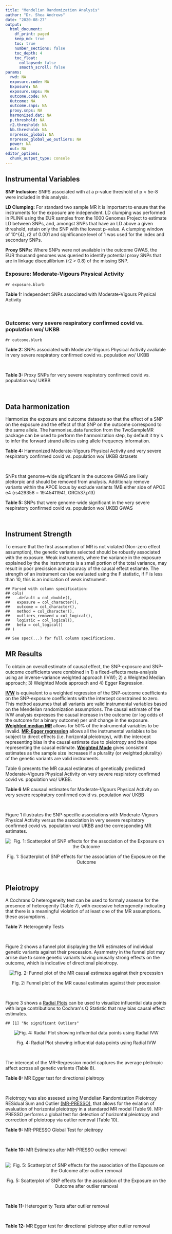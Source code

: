 ```yaml
---
title: "Mendelian Randomization Analysis"
author: "Dr. Shea Andrews"
date: "2020-08-27"
output:
  html_document:
    df_print: paged
    keep_md: true
    toc: true
    number_sections: false
    toc_depth: 4
    toc_float:
      collapsed: false
      smooth_scroll: false
params:
  rwd: NA
  exposure.code: NA
  Exposure: NA
  exposure.snps: NA
  outcome.code: NA
  Outcome: NA
  outcome.snps: NA
  proxy.snps: NA
  harmonized.dat: NA
  p.threshold: NA
  r2.threshold: NA
  kb.threshold: NA
  mrpresso_global: NA
  mrpresso_global_wo_outliers: NA
  power: NA
  out: NA
editor_options:
  chunk_output_type: console
---
```







## Instrumental Variables
**SNP Inclusion:** SNPS associated with at a p-value threshold of p < 5e-8 were included in this analysis.
<br>

**LD Clumping:** For standard two sample MR it is important to ensure that the instruments for the exposure are independent. LD clumping was performed in PLINK using the EUR samples from the 1000 Genomes Project to estimate LD between SNPs, and, amongst SNPs that have an LD above a given threshold, retain only the SNP with the lowest p-value. A clumping window of 10^{4}, r2 of 0.001 and significance level of 1 was used for the index and secondary SNPs.
<br>

**Proxy SNPs:** Where SNPs were not available in the outcome GWAS, the EUR thousand genomes was queried to identify potential proxy SNPs that are in linkage disequilibrium (r2 > 0.8) of the missing SNP.
<br>

### Exposure: Moderate-Vigours Physical Activity
`#r exposure.blurb`
<br>

**Table 1:** Independent SNPs associated with Moderate-Vigours Physical Activity
<div data-pagedtable="false">
  <script data-pagedtable-source type="application/json">
{"columns":[{"label":["SNP"],"name":[1],"type":["chr"],"align":["left"]},{"label":["CHROM"],"name":[2],"type":["dbl"],"align":["right"]},{"label":["POS"],"name":[3],"type":["dbl"],"align":["right"]},{"label":["REF"],"name":[4],"type":["chr"],"align":["left"]},{"label":["ALT"],"name":[5],"type":["chr"],"align":["left"]},{"label":["AF"],"name":[6],"type":["dbl"],"align":["right"]},{"label":["BETA"],"name":[7],"type":["dbl"],"align":["right"]},{"label":["SE"],"name":[8],"type":["dbl"],"align":["right"]},{"label":["Z"],"name":[9],"type":["dbl"],"align":["right"]},{"label":["P"],"name":[10],"type":["dbl"],"align":["right"]},{"label":["N"],"name":[11],"type":["dbl"],"align":["right"]},{"label":["TRAIT"],"name":[12],"type":["chr"],"align":["left"]}],"data":[{"1":"rs2942127","2":"1","3":"204420067","4":"G","5":"A","6":"0.824644","7":"-0.0160370","8":"0.00290278","9":"-5.52470","10":"3.3e-08","11":"377234","12":"MVPA"},{"1":"rs1974771","2":"2","3":"54278543","4":"G","5":"A","6":"0.099975","7":"0.0213389","8":"0.00367836","9":"5.80120","10":"6.6e-09","11":"377234","12":"MVPA"},{"1":"rs2114286","2":"3","3":"41194283","4":"A","5":"G","6":"0.534243","7":"0.0122453","8":"0.00221725","9":"5.52274","10":"3.3e-08","11":"377234","12":"MVPA"},{"1":"rs877483","2":"3","3":"53846741","4":"T","5":"C","6":"0.566815","7":"-0.0122277","8":"0.00222756","9":"-5.48928","10":"4.0e-08","11":"377234","12":"MVPA"},{"1":"rs2035562","2":"3","3":"85056521","4":"A","5":"G","6":"0.672483","7":"0.0138763","8":"0.00235606","9":"5.88962","10":"3.9e-09","11":"377234","12":"MVPA"},{"1":"rs181220614","2":"3","3":"153806914","4":"C","5":"G","6":"0.009415","7":"0.0668260","8":"0.01189990","9":"5.61568","10":"2.0e-08","11":"377234","12":"MVPA"},{"1":"rs1972763","2":"4","3":"159860563","4":"C","5":"T","6":"0.657628","7":"-0.0128383","8":"0.00232366","9":"-5.52503","10":"3.3e-08","11":"377234","12":"MVPA"},{"1":"rs77742115","2":"5","3":"18330424","4":"T","5":"C","6":"0.138319","7":"0.0183480","8":"0.00319777","9":"5.73775","10":"9.6e-09","11":"377234","12":"MVPA"},{"1":"rs2854277","2":"6","3":"32628084","4":"C","5":"T","6":"0.082571","7":"-0.0320288","8":"0.00506676","9":"-6.32136","10":"2.6e-10","11":"377234","12":"MVPA"},{"1":"rs17075350","2":"6","3":"114014536","4":"G","5":"A","6":"0.015163","7":"0.0507131","8":"0.00900921","9":"5.62903","10":"1.8e-08","11":"377234","12":"MVPA"},{"1":"rs1186721","2":"7","3":"34974602","4":"G","5":"A","6":"0.315844","7":"0.0129900","8":"0.00237226","9":"5.47579","10":"4.4e-08","11":"377234","12":"MVPA"},{"1":"rs921915","2":"7","3":"50228581","4":"T","5":"C","6":"0.587905","7":"0.0138882","8":"0.00224013","9":"6.19973","10":"5.7e-10","11":"377234","12":"MVPA"},{"1":"rs1043595","2":"7","3":"128410012","4":"G","5":"A","6":"0.282865","7":"-0.0144110","8":"0.00245416","9":"-5.87207","10":"4.3e-09","11":"377234","12":"MVPA"},{"1":"rs7804463","2":"7","3":"133447651","4":"T","5":"C","6":"0.470424","7":"-0.0150095","8":"0.00221333","9":"-6.78141","10":"1.2e-11","11":"377234","12":"MVPA"},{"1":"rs2988004","2":"9","3":"37044388","4":"T","5":"G","6":"0.442245","7":"0.0131708","8":"0.00223979","9":"5.88037","10":"4.1e-09","11":"377234","12":"MVPA"},{"1":"rs7326482","2":"13","3":"54037803","4":"G","5":"T","6":"0.615163","7":"0.0129605","8":"0.00229416","9":"5.64934","10":"1.6e-08","11":"377234","12":"MVPA"},{"1":"rs10145335","2":"14","3":"98547748","4":"G","5":"A","6":"0.250611","7":"0.0141221","8":"0.00254139","9":"5.55684","10":"2.7e-08","11":"377234","12":"MVPA"},{"1":"rs4886868","2":"15","3":"74353561","4":"T","5":"G","6":"0.585862","7":"0.0124954","8":"0.00226611","9":"5.51403","10":"3.5e-08","11":"377234","12":"MVPA"},{"1":"rs12912808","2":"15","3":"95292223","4":"C","5":"T","6":"0.148607","7":"-0.0175460","8":"0.00310889","9":"-5.64381","10":"1.7e-08","11":"377234","12":"MVPA"},{"1":"rs429358","2":"19","3":"45411941","4":"T","5":"C","6":"0.154172","7":"0.0219822","8":"0.00305356","9":"7.19888","10":"6.1e-13","11":"377234","12":"MVPA"},{"1":"rs1921981","2":"21","3":"42422547","4":"G","5":"A","6":"0.325647","7":"-0.0130370","8":"0.00237139","9":"-5.49762","10":"3.8e-08","11":"377234","12":"MVPA"}],"options":{"columns":{"min":{},"max":[10]},"rows":{"min":[10],"max":[10]},"pages":{}}}
  </script>
</div>
<br>

### Outcome: very severe respiratory confirmed covid vs. population wo/ UKBB
`#r outcome.blurb`
<br>

**Table 2:** SNPs associated with Moderate-Vigours Physical Activity avaliable in very severe respiratory confirmed covid vs. population wo/ UKBB
<div data-pagedtable="false">
  <script data-pagedtable-source type="application/json">
{"columns":[{"label":["SNP"],"name":[1],"type":["chr"],"align":["left"]},{"label":["CHROM"],"name":[2],"type":["dbl"],"align":["right"]},{"label":["POS"],"name":[3],"type":["dbl"],"align":["right"]},{"label":["REF"],"name":[4],"type":["chr"],"align":["left"]},{"label":["ALT"],"name":[5],"type":["chr"],"align":["left"]},{"label":["AF"],"name":[6],"type":["dbl"],"align":["right"]},{"label":["BETA"],"name":[7],"type":["dbl"],"align":["right"]},{"label":["SE"],"name":[8],"type":["dbl"],"align":["right"]},{"label":["Z"],"name":[9],"type":["dbl"],"align":["right"]},{"label":["P"],"name":[10],"type":["dbl"],"align":["right"]},{"label":["N"],"name":[11],"type":["dbl"],"align":["right"]},{"label":["TRAIT"],"name":[12],"type":["chr"],"align":["left"]}],"data":[{"1":"rs2942127","2":"1","3":"204420067","4":"G","5":"A","6":"0.781613","7":"0.282430","8":"0.102830","9":"2.7465720","10":"0.006021","11":"2","12":"very_severe_respiratory_confirmed_covid_vs._population__woUKBB"},{"1":"rs1974771","2":"2","3":"54278543","4":"G","5":"A","6":"0.106468","7":"0.300720","8":"0.137310","9":"2.1900808","10":"0.028520","11":"2","12":"very_severe_respiratory_confirmed_covid_vs._population__woUKBB"},{"1":"rs2114286","2":"3","3":"41194283","4":"A","5":"G","6":"0.592443","7":"-0.032275","8":"0.087535","9":"-0.3687097","10":"0.712300","11":"2","12":"very_severe_respiratory_confirmed_covid_vs._population__woUKBB"},{"1":"rs877483","2":"3","3":"53846741","4":"T","5":"C","6":"0.572572","7":"-0.034577","8":"0.084872","9":"-0.4074017","10":"0.683700","11":"2","12":"very_severe_respiratory_confirmed_covid_vs._population__woUKBB"},{"1":"rs2035562","2":"3","3":"85056521","4":"A","5":"G","6":"0.625499","7":"0.050519","8":"0.090625","9":"0.5574510","10":"0.577200","11":"2","12":"very_severe_respiratory_confirmed_covid_vs._population__woUKBB"},{"1":"rs1972763","2":"4","3":"159860563","4":"C","5":"T","6":"0.670364","7":"-0.140510","8":"0.086415","9":"-1.6259909","10":"0.104000","11":"2","12":"very_severe_respiratory_confirmed_covid_vs._population__woUKBB"},{"1":"rs77742115","2":"5","3":"18330424","4":"T","5":"C","6":"0.126268","7":"-0.106710","8":"0.126250","9":"-0.8452277","10":"0.398000","11":"2","12":"very_severe_respiratory_confirmed_covid_vs._population__woUKBB"},{"1":"rs1186721","2":"7","3":"34974602","4":"G","5":"A","6":"0.285714","7":"-0.025978","8":"0.091947","9":"-0.2825323","10":"0.777500","11":"2","12":"very_severe_respiratory_confirmed_covid_vs._population__woUKBB"},{"1":"rs921915","2":"7","3":"50228581","4":"T","5":"C","6":"0.569797","7":"-0.069300","8":"0.085480","9":"-0.8107160","10":"0.417500","11":"2","12":"very_severe_respiratory_confirmed_covid_vs._population__woUKBB"},{"1":"rs1043595","2":"7","3":"128410012","4":"G","5":"A","6":"0.231663","7":"0.183730","8":"0.097439","9":"1.8855900","10":"0.059350","11":"2","12":"very_severe_respiratory_confirmed_covid_vs._population__woUKBB"},{"1":"rs7804463","2":"7","3":"133447651","4":"T","5":"C","6":"0.453205","7":"0.056777","8":"0.084410","9":"0.6726336","10":"0.501200","11":"2","12":"very_severe_respiratory_confirmed_covid_vs._population__woUKBB"},{"1":"rs2988004","2":"9","3":"37044388","4":"T","5":"G","6":"0.406977","7":"-0.107320","8":"0.086444","9":"-1.2414974","10":"0.214400","11":"2","12":"very_severe_respiratory_confirmed_covid_vs._population__woUKBB"},{"1":"rs7326482","2":"13","3":"54037803","4":"G","5":"T","6":"0.608025","7":"-0.130600","8":"0.086218","9":"-1.5147649","10":"0.129800","11":"2","12":"very_severe_respiratory_confirmed_covid_vs._population__woUKBB"},{"1":"rs10145335","2":"14","3":"98547748","4":"G","5":"A","6":"0.245735","7":"0.024061","8":"0.099444","9":"0.2419553","10":"0.808800","11":"2","12":"very_severe_respiratory_confirmed_covid_vs._population__woUKBB"},{"1":"rs4886868","2":"15","3":"74353561","4":"T","5":"G","6":"0.521944","7":"0.096614","8":"0.092560","9":"1.0437986","10":"0.296600","11":"2","12":"very_severe_respiratory_confirmed_covid_vs._population__woUKBB"},{"1":"rs12912808","2":"15","3":"95292223","4":"C","5":"T","6":"0.172119","7":"0.084806","8":"0.117430","9":"0.7221834","10":"0.470200","11":"2","12":"very_severe_respiratory_confirmed_covid_vs._population__woUKBB"},{"1":"rs429358","2":"19","3":"45411941","4":"T","5":"C","6":"0.131810","7":"0.119580","8":"0.141130","9":"0.8473039","10":"0.396800","11":"2","12":"very_severe_respiratory_confirmed_covid_vs._population__woUKBB"},{"1":"rs1921981","2":"21","3":"42422547","4":"G","5":"A","6":"0.317671","7":"0.149500","8":"0.095268","9":"1.5692573","10":"0.116600","11":"2","12":"very_severe_respiratory_confirmed_covid_vs._population__woUKBB"},{"1":"rs181220614","2":"NA","3":"NA","4":"NA","5":"NA","6":"NA","7":"NA","8":"NA","9":"NA","10":"NA","11":"NA","12":"NA"},{"1":"rs2854277","2":"NA","3":"NA","4":"NA","5":"NA","6":"NA","7":"NA","8":"NA","9":"NA","10":"NA","11":"NA","12":"NA"},{"1":"rs17075350","2":"NA","3":"NA","4":"NA","5":"NA","6":"NA","7":"NA","8":"NA","9":"NA","10":"NA","11":"NA","12":"NA"}],"options":{"columns":{"min":{},"max":[10]},"rows":{"min":[10],"max":[10]},"pages":{}}}
  </script>
</div>
<br>

**Table 3:** Proxy SNPs for very severe respiratory confirmed covid vs. population wo/ UKBB
<div data-pagedtable="false">
  <script data-pagedtable-source type="application/json">
{"columns":[{"label":["proxy.outcome"],"name":[1],"type":["lgl"],"align":["right"]},{"label":["target_snp"],"name":[2],"type":["chr"],"align":["left"]},{"label":["proxy_snp"],"name":[3],"type":["lgl"],"align":["right"]},{"label":["ld.r2"],"name":[4],"type":["lgl"],"align":["right"]},{"label":["Dprime"],"name":[5],"type":["lgl"],"align":["right"]},{"label":["ref.proxy"],"name":[6],"type":["lgl"],"align":["right"]},{"label":["alt.proxy"],"name":[7],"type":["lgl"],"align":["right"]},{"label":["CHROM"],"name":[8],"type":["lgl"],"align":["right"]},{"label":["POS"],"name":[9],"type":["lgl"],"align":["right"]},{"label":["ALT.proxy"],"name":[10],"type":["lgl"],"align":["right"]},{"label":["REF.proxy"],"name":[11],"type":["lgl"],"align":["right"]},{"label":["AF"],"name":[12],"type":["lgl"],"align":["right"]},{"label":["BETA"],"name":[13],"type":["lgl"],"align":["right"]},{"label":["SE"],"name":[14],"type":["lgl"],"align":["right"]},{"label":["P"],"name":[15],"type":["lgl"],"align":["right"]},{"label":["N"],"name":[16],"type":["lgl"],"align":["right"]},{"label":["ref"],"name":[17],"type":["lgl"],"align":["right"]},{"label":["alt"],"name":[18],"type":["lgl"],"align":["right"]},{"label":["ALT"],"name":[19],"type":["lgl"],"align":["right"]},{"label":["REF"],"name":[20],"type":["lgl"],"align":["right"]},{"label":["PHASE"],"name":[21],"type":["lgl"],"align":["right"]}],"data":[{"1":"NA","2":"rs181220614","3":"NA","4":"NA","5":"NA","6":"NA","7":"NA","8":"NA","9":"NA","10":"NA","11":"NA","12":"NA","13":"NA","14":"NA","15":"NA","16":"NA","17":"NA","18":"NA","19":"NA","20":"NA","21":"NA"},{"1":"NA","2":"rs2854277","3":"NA","4":"NA","5":"NA","6":"NA","7":"NA","8":"NA","9":"NA","10":"NA","11":"NA","12":"NA","13":"NA","14":"NA","15":"NA","16":"NA","17":"NA","18":"NA","19":"NA","20":"NA","21":"NA"},{"1":"NA","2":"rs17075350","3":"NA","4":"NA","5":"NA","6":"NA","7":"NA","8":"NA","9":"NA","10":"NA","11":"NA","12":"NA","13":"NA","14":"NA","15":"NA","16":"NA","17":"NA","18":"NA","19":"NA","20":"NA","21":"NA"}],"options":{"columns":{"min":{},"max":[10]},"rows":{"min":[10],"max":[10]},"pages":{}}}
  </script>
</div>
<br>

## Data harmonization
Harmonize the exposure and outcome datasets so that the effect of a SNP on the exposure and the effect of that SNP on the outcome correspond to the same allele. The harmonise_data function from the TwoSampleMR package can be used to perform the harmonization step, by default it try's to infer the forward strand alleles using allele frequency information.
<br>

**Table 4:** Harmonized Moderate-Vigours Physical Activity and very severe respiratory confirmed covid vs. population wo/ UKBB datasets
<div data-pagedtable="false">
  <script data-pagedtable-source type="application/json">
{"columns":[{"label":["SNP"],"name":[1],"type":["chr"],"align":["left"]},{"label":["effect_allele.exposure"],"name":[2],"type":["chr"],"align":["left"]},{"label":["other_allele.exposure"],"name":[3],"type":["chr"],"align":["left"]},{"label":["effect_allele.outcome"],"name":[4],"type":["chr"],"align":["left"]},{"label":["other_allele.outcome"],"name":[5],"type":["chr"],"align":["left"]},{"label":["beta.exposure"],"name":[6],"type":["dbl"],"align":["right"]},{"label":["beta.outcome"],"name":[7],"type":["dbl"],"align":["right"]},{"label":["eaf.exposure"],"name":[8],"type":["dbl"],"align":["right"]},{"label":["eaf.outcome"],"name":[9],"type":["dbl"],"align":["right"]},{"label":["remove"],"name":[10],"type":["lgl"],"align":["right"]},{"label":["palindromic"],"name":[11],"type":["lgl"],"align":["right"]},{"label":["ambiguous"],"name":[12],"type":["lgl"],"align":["right"]},{"label":["id.outcome"],"name":[13],"type":["chr"],"align":["left"]},{"label":["chr.outcome"],"name":[14],"type":["dbl"],"align":["right"]},{"label":["pos.outcome"],"name":[15],"type":["dbl"],"align":["right"]},{"label":["se.outcome"],"name":[16],"type":["dbl"],"align":["right"]},{"label":["z.outcome"],"name":[17],"type":["dbl"],"align":["right"]},{"label":["pval.outcome"],"name":[18],"type":["dbl"],"align":["right"]},{"label":["samplesize.outcome"],"name":[19],"type":["dbl"],"align":["right"]},{"label":["outcome"],"name":[20],"type":["chr"],"align":["left"]},{"label":["mr_keep.outcome"],"name":[21],"type":["lgl"],"align":["right"]},{"label":["pval_origin.outcome"],"name":[22],"type":["chr"],"align":["left"]},{"label":["chr.exposure"],"name":[23],"type":["dbl"],"align":["right"]},{"label":["pos.exposure"],"name":[24],"type":["dbl"],"align":["right"]},{"label":["se.exposure"],"name":[25],"type":["dbl"],"align":["right"]},{"label":["z.exposure"],"name":[26],"type":["dbl"],"align":["right"]},{"label":["pval.exposure"],"name":[27],"type":["dbl"],"align":["right"]},{"label":["samplesize.exposure"],"name":[28],"type":["dbl"],"align":["right"]},{"label":["exposure"],"name":[29],"type":["chr"],"align":["left"]},{"label":["mr_keep.exposure"],"name":[30],"type":["lgl"],"align":["right"]},{"label":["pval_origin.exposure"],"name":[31],"type":["chr"],"align":["left"]},{"label":["id.exposure"],"name":[32],"type":["chr"],"align":["left"]},{"label":["action"],"name":[33],"type":["dbl"],"align":["right"]},{"label":["mr_keep"],"name":[34],"type":["lgl"],"align":["right"]},{"label":["pt"],"name":[35],"type":["dbl"],"align":["right"]},{"label":["pleitropy_keep"],"name":[36],"type":["lgl"],"align":["right"]},{"label":["mrpresso_RSSobs"],"name":[37],"type":["dbl"],"align":["right"]},{"label":["mrpresso_pval"],"name":[38],"type":["dbl"],"align":["right"]},{"label":["mrpresso_keep"],"name":[39],"type":["lgl"],"align":["right"]}],"data":[{"1":"rs10145335","2":"A","3":"G","4":"A","5":"G","6":"0.0141221","7":"0.024061","8":"0.250611","9":"0.245735","10":"FALSE","11":"FALSE","12":"FALSE","13":"6V7Cuq","14":"14","15":"98547748","16":"0.099444","17":"0.2419553","18":"0.808800","19":"2","20":"covidhgi2020anaA2v2woUKBB","21":"TRUE","22":"reported","23":"14","24":"98547748","25":"0.00254139","26":"5.55684","27":"2.7e-08","28":"377234","29":"Klimentidis2018mvpa","30":"TRUE","31":"reported","32":"rNkQPG","33":"2","34":"TRUE","35":"5e-08","36":"TRUE","37":"3.317979e-03","38":"1.0000","39":"TRUE"},{"1":"rs1043595","2":"A","3":"G","4":"A","5":"G","6":"-0.0144110","7":"0.183730","8":"0.282865","9":"0.231663","10":"FALSE","11":"FALSE","12":"FALSE","13":"6V7Cuq","14":"7","15":"128410012","16":"0.097439","17":"1.8855900","18":"0.059350","19":"2","20":"covidhgi2020anaA2v2woUKBB","21":"TRUE","22":"reported","23":"7","24":"128410012","25":"0.00245416","26":"-5.87207","27":"4.3e-09","28":"377234","29":"Klimentidis2018mvpa","30":"TRUE","31":"reported","32":"rNkQPG","33":"2","34":"TRUE","35":"5e-08","36":"TRUE","37":"2.596563e-02","38":"1.0000","39":"TRUE"},{"1":"rs1186721","2":"A","3":"G","4":"A","5":"G","6":"0.0129900","7":"-0.025978","8":"0.315844","9":"0.285714","10":"FALSE","11":"FALSE","12":"FALSE","13":"6V7Cuq","14":"7","15":"34974602","16":"0.091947","17":"-0.2825323","18":"0.777500","19":"2","20":"covidhgi2020anaA2v2woUKBB","21":"TRUE","22":"reported","23":"7","24":"34974602","25":"0.00237226","26":"5.47579","27":"4.4e-08","28":"377234","29":"Klimentidis2018mvpa","30":"TRUE","31":"reported","32":"rNkQPG","33":"2","34":"TRUE","35":"5e-08","36":"TRUE","37":"5.524072e-06","38":"1.0000","39":"TRUE"},{"1":"rs12912808","2":"T","3":"C","4":"T","5":"C","6":"-0.0175460","7":"0.084806","8":"0.148607","9":"0.172119","10":"FALSE","11":"FALSE","12":"FALSE","13":"6V7Cuq","14":"15","15":"95292223","16":"0.117430","17":"0.7221834","18":"0.470200","19":"2","20":"covidhgi2020anaA2v2woUKBB","21":"TRUE","22":"reported","23":"15","24":"95292223","25":"0.00310889","26":"-5.64381","27":"1.7e-08","28":"377234","29":"Klimentidis2018mvpa","30":"TRUE","31":"reported","32":"rNkQPG","33":"2","34":"TRUE","35":"5e-08","36":"TRUE","37":"2.442769e-03","38":"1.0000","39":"TRUE"},{"1":"rs1921981","2":"A","3":"G","4":"A","5":"G","6":"-0.0130370","7":"0.149500","8":"0.325647","9":"0.317671","10":"FALSE","11":"FALSE","12":"FALSE","13":"6V7Cuq","14":"21","15":"42422547","16":"0.095268","17":"1.5692573","18":"0.116600","19":"2","20":"covidhgi2020anaA2v2woUKBB","21":"TRUE","22":"reported","23":"21","24":"42422547","25":"0.00237139","26":"-5.49762","27":"3.8e-08","28":"377234","29":"Klimentidis2018mvpa","30":"TRUE","31":"reported","32":"rNkQPG","33":"2","34":"TRUE","35":"5e-08","36":"TRUE","37":"1.614516e-02","38":"1.0000","39":"TRUE"},{"1":"rs1972763","2":"T","3":"C","4":"T","5":"C","6":"-0.0128383","7":"-0.140510","8":"0.657628","9":"0.670364","10":"FALSE","11":"FALSE","12":"FALSE","13":"6V7Cuq","14":"4","15":"159860563","16":"0.086415","17":"-1.6259909","18":"0.104000","19":"2","20":"covidhgi2020anaA2v2woUKBB","21":"TRUE","22":"reported","23":"4","24":"159860563","25":"0.00232366","26":"-5.52503","27":"3.3e-08","28":"377234","29":"Klimentidis2018mvpa","30":"TRUE","31":"reported","32":"rNkQPG","33":"2","34":"TRUE","35":"5e-08","36":"TRUE","37":"3.172106e-02","38":"0.6894","39":"TRUE"},{"1":"rs1974771","2":"A","3":"G","4":"A","5":"G","6":"0.0213389","7":"0.300720","8":"0.099975","9":"0.106468","10":"FALSE","11":"FALSE","12":"FALSE","13":"6V7Cuq","14":"2","15":"54278543","16":"0.137310","17":"2.1900808","18":"0.028520","19":"2","20":"covidhgi2020anaA2v2woUKBB","21":"TRUE","22":"reported","23":"2","24":"54278543","25":"0.00367836","26":"5.80120","27":"6.6e-09","28":"377234","29":"Klimentidis2018mvpa","30":"TRUE","31":"reported","32":"rNkQPG","33":"2","34":"TRUE","35":"5e-08","36":"TRUE","37":"1.362240e-01","38":"0.1224","39":"TRUE"},{"1":"rs2035562","2":"G","3":"A","4":"G","5":"A","6":"0.0138763","7":"0.050519","8":"0.672483","9":"0.625499","10":"FALSE","11":"FALSE","12":"FALSE","13":"6V7Cuq","14":"3","15":"85056521","16":"0.090625","17":"0.5574510","18":"0.577200","19":"2","20":"covidhgi2020anaA2v2woUKBB","21":"TRUE","22":"reported","23":"3","24":"85056521","25":"0.00235606","26":"5.88962","27":"3.9e-09","28":"377234","29":"Klimentidis2018mvpa","30":"TRUE","31":"reported","32":"rNkQPG","33":"2","34":"TRUE","35":"5e-08","36":"TRUE","37":"7.329921e-03","38":"1.0000","39":"TRUE"},{"1":"rs2114286","2":"G","3":"A","4":"G","5":"A","6":"0.0122453","7":"-0.032275","8":"0.534243","9":"0.592443","10":"FALSE","11":"FALSE","12":"FALSE","13":"6V7Cuq","14":"3","15":"41194283","16":"0.087535","17":"-0.3687097","18":"0.712300","19":"2","20":"covidhgi2020anaA2v2woUKBB","21":"TRUE","22":"reported","23":"3","24":"41194283","25":"0.00221725","26":"5.52274","27":"3.3e-08","28":"377234","29":"Klimentidis2018mvpa","30":"TRUE","31":"reported","32":"rNkQPG","33":"2","34":"TRUE","35":"5e-08","36":"TRUE","37":"3.562261e-05","38":"1.0000","39":"TRUE"},{"1":"rs2942127","2":"A","3":"G","4":"A","5":"G","6":"-0.0160370","7":"0.282430","8":"0.824644","9":"0.781613","10":"FALSE","11":"FALSE","12":"FALSE","13":"6V7Cuq","14":"1","15":"204420067","16":"0.102830","17":"2.7465720","18":"0.006021","19":"2","20":"covidhgi2020anaA2v2woUKBB","21":"TRUE","22":"reported","23":"1","24":"204420067","25":"0.00290278","26":"-5.52470","27":"3.3e-08","28":"377234","29":"Klimentidis2018mvpa","30":"TRUE","31":"reported","32":"rNkQPG","33":"2","34":"TRUE","35":"5e-08","36":"TRUE","37":"6.939425e-02","38":"0.1962","39":"TRUE"},{"1":"rs2988004","2":"G","3":"T","4":"G","5":"T","6":"0.0131708","7":"-0.107320","8":"0.442245","9":"0.406977","10":"FALSE","11":"FALSE","12":"FALSE","13":"6V7Cuq","14":"9","15":"37044388","16":"0.086444","17":"-1.2414974","18":"0.214400","19":"2","20":"covidhgi2020anaA2v2woUKBB","21":"TRUE","22":"reported","23":"9","24":"37044388","25":"0.00223979","26":"5.88037","27":"4.1e-09","28":"377234","29":"Klimentidis2018mvpa","30":"TRUE","31":"reported","32":"rNkQPG","33":"2","34":"TRUE","35":"5e-08","36":"TRUE","37":"6.972847e-03","38":"1.0000","39":"TRUE"},{"1":"rs429358","2":"C","3":"T","4":"C","5":"T","6":"0.0219822","7":"0.119580","8":"0.154172","9":"0.131810","10":"FALSE","11":"FALSE","12":"FALSE","13":"6V7Cuq","14":"19","15":"45411941","16":"0.141130","17":"0.8473039","18":"0.396800","19":"2","20":"covidhgi2020anaA2v2woUKBB","21":"TRUE","22":"reported","23":"19","24":"45411941","25":"0.00305356","26":"7.19888","27":"6.1e-13","28":"377234","29":"Klimentidis2018mvpa","30":"TRUE","31":"reported","32":"rNkQPG","33":"2","34":"TRUE","35":"5e-08","36":"TRUE","37":"3.168028e-02","38":"1.0000","39":"TRUE"},{"1":"rs4886868","2":"G","3":"T","4":"G","5":"T","6":"0.0124954","7":"0.096614","8":"0.585862","9":"0.521944","10":"FALSE","11":"FALSE","12":"FALSE","13":"6V7Cuq","14":"15","15":"74353561","16":"0.092560","17":"1.0437986","18":"0.296600","19":"2","20":"covidhgi2020anaA2v2woUKBB","21":"TRUE","22":"reported","23":"15","24":"74353561","25":"0.00226611","26":"5.51403","27":"3.5e-08","28":"377234","29":"Klimentidis2018mvpa","30":"TRUE","31":"reported","32":"rNkQPG","33":"2","34":"TRUE","35":"5e-08","36":"TRUE","37":"1.679261e-02","38":"1.0000","39":"TRUE"},{"1":"rs7326482","2":"T","3":"G","4":"T","5":"G","6":"0.0129605","7":"-0.130600","8":"0.615163","9":"0.608025","10":"FALSE","11":"FALSE","12":"FALSE","13":"6V7Cuq","14":"13","15":"54037803","16":"0.086218","17":"-1.5147649","18":"0.129800","19":"2","20":"covidhgi2020anaA2v2woUKBB","21":"TRUE","22":"reported","23":"13","24":"54037803","25":"0.00229416","26":"5.64934","27":"1.6e-08","28":"377234","29":"Klimentidis2018mvpa","30":"TRUE","31":"reported","32":"rNkQPG","33":"2","34":"TRUE","35":"5e-08","36":"TRUE","37":"1.177416e-02","38":"1.0000","39":"TRUE"},{"1":"rs77742115","2":"C","3":"T","4":"C","5":"T","6":"0.0183480","7":"-0.106710","8":"0.138319","9":"0.126268","10":"FALSE","11":"FALSE","12":"FALSE","13":"6V7Cuq","14":"5","15":"18330424","16":"0.126250","17":"-0.8452277","18":"0.398000","19":"2","20":"covidhgi2020anaA2v2woUKBB","21":"TRUE","22":"reported","23":"5","24":"18330424","25":"0.00319777","26":"5.73775","27":"9.6e-09","28":"377234","29":"Klimentidis2018mvpa","30":"TRUE","31":"reported","32":"rNkQPG","33":"2","34":"TRUE","35":"5e-08","36":"TRUE","37":"4.976076e-03","38":"1.0000","39":"TRUE"},{"1":"rs7804463","2":"C","3":"T","4":"C","5":"T","6":"-0.0150095","7":"0.056777","8":"0.470424","9":"0.453205","10":"FALSE","11":"FALSE","12":"FALSE","13":"6V7Cuq","14":"7","15":"133447651","16":"0.084410","17":"0.6726336","18":"0.501200","19":"2","20":"covidhgi2020anaA2v2woUKBB","21":"TRUE","22":"reported","23":"7","24":"133447651","25":"0.00221333","26":"-6.78141","27":"1.2e-11","28":"377234","29":"Klimentidis2018mvpa","30":"TRUE","31":"reported","32":"rNkQPG","33":"2","34":"TRUE","35":"5e-08","36":"TRUE","37":"6.878584e-04","38":"1.0000","39":"TRUE"},{"1":"rs877483","2":"C","3":"T","4":"C","5":"T","6":"-0.0122277","7":"-0.034577","8":"0.566815","9":"0.572572","10":"FALSE","11":"FALSE","12":"FALSE","13":"6V7Cuq","14":"3","15":"53846741","16":"0.084872","17":"-0.4074017","18":"0.683700","19":"2","20":"covidhgi2020anaA2v2woUKBB","21":"TRUE","22":"reported","23":"3","24":"53846741","25":"0.00222756","26":"-5.48928","27":"4.0e-08","28":"377234","29":"Klimentidis2018mvpa","30":"TRUE","31":"reported","32":"rNkQPG","33":"2","34":"TRUE","35":"5e-08","36":"TRUE","37":"4.152255e-03","38":"1.0000","39":"TRUE"},{"1":"rs921915","2":"C","3":"T","4":"C","5":"T","6":"0.0138882","7":"-0.069300","8":"0.587905","9":"0.569797","10":"FALSE","11":"FALSE","12":"FALSE","13":"6V7Cuq","14":"7","15":"50228581","16":"0.085480","17":"-0.8107160","18":"0.417500","19":"2","20":"covidhgi2020anaA2v2woUKBB","21":"TRUE","22":"reported","23":"7","24":"50228581","25":"0.00224013","26":"6.19973","27":"5.7e-10","28":"377234","29":"Klimentidis2018mvpa","30":"TRUE","31":"reported","32":"rNkQPG","33":"2","34":"TRUE","35":"5e-08","36":"TRUE","37":"1.752843e-03","38":"1.0000","39":"TRUE"}],"options":{"columns":{"min":{},"max":[10]},"rows":{"min":[10],"max":[10]},"pages":{}}}
  </script>
</div>
<br>

SNPs that genome-wide significant in the outcome GWAS are likely pleitorpic and should be removed from analysis. Additionaly remove variants within the APOE locus by exclude variants 1MB either side of APOE e4 (rs429358 = 19:45411941, GRCh37.p13)
<br>


**Table 5:** SNPs that were genome-wide significant in the very severe respiratory confirmed covid vs. population wo/ UKBB GWAS
<div data-pagedtable="false">
  <script data-pagedtable-source type="application/json">
{"columns":[{"label":["SNP"],"name":[1],"type":["chr"],"align":["left"]},{"label":["chr.outcome"],"name":[2],"type":["dbl"],"align":["right"]},{"label":["pos.outcome"],"name":[3],"type":["dbl"],"align":["right"]},{"label":["pval.exposure"],"name":[4],"type":["dbl"],"align":["right"]},{"label":["pval.outcome"],"name":[5],"type":["dbl"],"align":["right"]}],"data":[],"options":{"columns":{"min":{},"max":[10]},"rows":{"min":[10],"max":[10]},"pages":{}}}
  </script>
</div>
<br>


## Instrument Strength
To ensure that the first assumption of MR is not violated (Non-zero effect assumption), the genetic variants selected should be robustly associated with the exposure. Weak instruments, where the variance in the exposure explained by the the instruments is a small portion of the total variance, may result in poor precission and accuracy of the causal effect estiamte. The strength of an instrument can be evaluated using the F statistic, if F is less than 10, this is an indication of weak instrument.


```
## Parsed with column specification:
## cols(
##   .default = col_double(),
##   exposure = col_character(),
##   outcome = col_character(),
##   method = col_character(),
##   outliers_removed = col_logical(),
##   logistic = col_logical(),
##   beta = col_logical()
## )
```

```
## See spec(...) for full column specifications.
```

<div data-pagedtable="false">
  <script data-pagedtable-source type="application/json">
{"columns":[{"label":["outliers_removed"],"name":[1],"type":["lgl"],"align":["right"]},{"label":["pve.exposure"],"name":[2],"type":["dbl"],"align":["right"]},{"label":["F"],"name":[3],"type":["dbl"],"align":["right"]},{"label":["Alpha"],"name":[4],"type":["dbl"],"align":["right"]},{"label":["NCP"],"name":[5],"type":["dbl"],"align":["right"]},{"label":["Power"],"name":[6],"type":["dbl"],"align":["right"]}],"data":[{"1":"FALSE","2":"0.001624185","3":"34.09243","4":"0.05","5":"0.6234468","6":"0.1239084"}],"options":{"columns":{"min":{},"max":[10]},"rows":{"min":[10],"max":[10]},"pages":{}}}
  </script>
</div>

##  MR Results
To obtain an overall estimate of causal effect, the SNP-exposure and SNP-outcome coefficients were combined in 1) a fixed-effects meta-analysis using an inverse-variance weighted approach (IVW); 2) a Weighted Median approach; 3) Weighted Mode approach and 4) Egger Regression.


[**IVW**](https://doi.org/10.1002/gepi.21758) is equivalent to a weighted regression of the SNP-outcome coefficients on the SNP-exposure coefficients with the intercept constrained to zero. This method assumes that all variants are valid instrumental variables based on the Mendelian randomization assumptions. The causal estimate of the IVW analysis expresses the causal increase in the outcome (or log odds of the outcome for a binary outcome) per unit change in the exposure. [**Weighted median MR**](https://doi.org/10.1002/gepi.21965) allows for 50% of the instrumental variables to be invalid. [**MR-Egger regression**](https://doi.org/10.1093/ije/dyw220) allows all the instrumental variables to be subject to direct effects (i.e. horizontal pleiotropy), with the intercept representing bias in the causal estimate due to pleiotropy and the slope representing the causal estimate. [**Weighted Mode**](https://doi.org/10.1093/ije/dyx102) gives consistent estimates as the sample size increases if a plurality (or weighted plurality) of the genetic variants are valid instruments.
<br>



Table 6 presents the MR causal estimates of genetically predicted Moderate-Vigours Physical Activity on very severe respiratory confirmed covid vs. population wo/ UKBB.
<br>

**Table 6** MR causaul estimates for Moderate-Vigours Physical Activity on very severe respiratory confirmed covid vs. population wo/ UKBB
<div data-pagedtable="false">
  <script data-pagedtable-source type="application/json">
{"columns":[{"label":["id.exposure"],"name":[1],"type":["chr"],"align":["left"]},{"label":["id.outcome"],"name":[2],"type":["chr"],"align":["left"]},{"label":["outcome"],"name":[3],"type":["fctr"],"align":["left"]},{"label":["exposure"],"name":[4],"type":["fctr"],"align":["left"]},{"label":["method"],"name":[5],"type":["fctr"],"align":["left"]},{"label":["nsnp"],"name":[6],"type":["int"],"align":["right"]},{"label":["b"],"name":[7],"type":["dbl"],"align":["right"]},{"label":["se"],"name":[8],"type":["dbl"],"align":["right"]},{"label":["pval"],"name":[9],"type":["dbl"],"align":["right"]}],"data":[{"1":"rNkQPG","2":"6V7Cuq","3":"covidhgi2020anaA2v2woUKBB","4":"Klimentidis2018mvpa","5":"Inverse variance weighted (fixed effects)","6":"18","7":"-2.171859","8":"1.571733","9":"0.1670255"},{"1":"rNkQPG","2":"6V7Cuq","3":"covidhgi2020anaA2v2woUKBB","4":"Klimentidis2018mvpa","5":"Weighted median","6":"18","7":"-3.380144","8":"2.317442","9":"0.1446845"},{"1":"rNkQPG","2":"6V7Cuq","3":"covidhgi2020anaA2v2woUKBB","4":"Klimentidis2018mvpa","5":"Weighted mode","6":"18","7":"-4.290871","8":"4.199771","9":"0.3212471"},{"1":"rNkQPG","2":"6V7Cuq","3":"covidhgi2020anaA2v2woUKBB","4":"Klimentidis2018mvpa","5":"MR Egger","6":"18","7":"6.455419","8":"12.763323","9":"0.6199086"}],"options":{"columns":{"min":{},"max":[10]},"rows":{"min":[10],"max":[10]},"pages":{}}}
  </script>
</div>
<br>

Figure 1 illustrates the SNP-specific associations with Moderate-Vigours Physical Activity versus the association in very severe respiratory confirmed covid vs. population wo/ UKBB and the corresponding MR estimates.
<br>

<div class="figure" style="text-align: center">
<img src="/sc/arion/projects/LOAD/shea/Projects/MRcovid/results/MRcovid/Klimentidis2018mvpa/covidhgi2020anaA2v2woUKBB/Klimentidis2018mvpa_5e-8_covidhgi2020anaA2v2woUKBB_MR_Analaysis_files/figure-html/scatter_plot-1.png" alt="Fig. 1: Scatterplot of SNP effects for the association of the Exposure on the Outcome"  />
<p class="caption">Fig. 1: Scatterplot of SNP effects for the association of the Exposure on the Outcome</p>
</div>
<br>


## Pleiotropy
A Cochrans Q heterogeneity test can be used to formaly assesse for the presence of heterogenity (Table 7), with excessive heterogeneity indicating that there is a meaningful violation of at least one of the MR assumptions.
these assumptions..
<br>

**Table 7:** Heterogenity Tests
<div data-pagedtable="false">
  <script data-pagedtable-source type="application/json">
{"columns":[{"label":["id.exposure"],"name":[1],"type":["chr"],"align":["left"]},{"label":["id.outcome"],"name":[2],"type":["chr"],"align":["left"]},{"label":["outcome"],"name":[3],"type":["fctr"],"align":["left"]},{"label":["exposure"],"name":[4],"type":["fctr"],"align":["left"]},{"label":["method"],"name":[5],"type":["fctr"],"align":["left"]},{"label":["Q"],"name":[6],"type":["dbl"],"align":["right"]},{"label":["Q_df"],"name":[7],"type":["dbl"],"align":["right"]},{"label":["Q_pval"],"name":[8],"type":["dbl"],"align":["right"]}],"data":[{"1":"rNkQPG","2":"6V7Cuq","3":"covidhgi2020anaA2v2woUKBB","4":"Klimentidis2018mvpa","5":"MR Egger","6":"27.04003","7":"16","8":"0.04104035"},{"1":"rNkQPG","2":"6V7Cuq","3":"covidhgi2020anaA2v2woUKBB","4":"Klimentidis2018mvpa","5":"Inverse variance weighted","6":"27.83250","7":"17","8":"0.04693383"}],"options":{"columns":{"min":{},"max":[10]},"rows":{"min":[10],"max":[10]},"pages":{}}}
  </script>
</div>
<br>

Figure 2 shows a funnel plot displaying the MR estimates of individual genetic variants against their precession. Aysmmetry in the funnel plot may arrise due to some genetic variants having unusally strong effects on the outcome, which is indicative of directional pleiotropy.
<br>

<div class="figure" style="text-align: center">
<img src="/sc/arion/projects/LOAD/shea/Projects/MRcovid/results/MRcovid/Klimentidis2018mvpa/covidhgi2020anaA2v2woUKBB/Klimentidis2018mvpa_5e-8_covidhgi2020anaA2v2woUKBB_MR_Analaysis_files/figure-html/funnel_plot-1.png" alt="Fig. 2: Funnel plot of the MR causal estimates against their precession"  />
<p class="caption">Fig. 2: Funnel plot of the MR causal estimates against their precession</p>
</div>
<br>

Figure 3 shows a [Radial Plots](https://github.com/WSpiller/RadialMR) can be used to visualize influential data points with large contributions to Cochran's Q Statistic that may bias causal effect estimates.




```
## [1] "No significant Outliers"
```

<div class="figure" style="text-align: center">
<img src="/sc/arion/projects/LOAD/shea/Projects/MRcovid/results/MRcovid/Klimentidis2018mvpa/covidhgi2020anaA2v2woUKBB/Klimentidis2018mvpa_5e-8_covidhgi2020anaA2v2woUKBB_MR_Analaysis_files/figure-html/Radial_Plot-1.png" alt="Fig. 4: Radial Plot showing influential data points using Radial IVW"  />
<p class="caption">Fig. 4: Radial Plot showing influential data points using Radial IVW</p>
</div>
<br>

The intercept of the MR-Regression model captures the average pleitropic affect across all genetic variants (Table 8).
<br>

**Table 8:** MR Egger test for directional pleitropy
<div data-pagedtable="false">
  <script data-pagedtable-source type="application/json">
{"columns":[{"label":["id.exposure"],"name":[1],"type":["chr"],"align":["left"]},{"label":["id.outcome"],"name":[2],"type":["chr"],"align":["left"]},{"label":["outcome"],"name":[3],"type":["fctr"],"align":["left"]},{"label":["exposure"],"name":[4],"type":["fctr"],"align":["left"]},{"label":["egger_intercept"],"name":[5],"type":["dbl"],"align":["right"]},{"label":["se"],"name":[6],"type":["dbl"],"align":["right"]},{"label":["pval"],"name":[7],"type":["dbl"],"align":["right"]}],"data":[{"1":"rNkQPG","2":"6V7Cuq","3":"covidhgi2020anaA2v2woUKBB","4":"Klimentidis2018mvpa","5":"-0.1257562","6":"0.1836461","7":"0.503286"}],"options":{"columns":{"min":{},"max":[10]},"rows":{"min":[10],"max":[10]},"pages":{}}}
  </script>
</div>
<br>

Pleiotropy was also assesed using Mendelian Randomization Pleiotropy RESidual Sum and Outlier [(MR-PRESSO)](https://doi.org/10.1038/s41588-018-0099-7), that allows for the evlation of evaluation of horizontal pleiotropy in a standared MR model (Table 9). MR-PRESSO performs a global test for detection of horizontal pleiotropy and correction of pleiotropy via outlier removal (Table 10).
<br>

**Table 9:** MR-PRESSO Global Test for pleitropy
<div data-pagedtable="false">
  <script data-pagedtable-source type="application/json">
{"columns":[{"label":["id.exposure"],"name":[1],"type":["chr"],"align":["left"]},{"label":["id.outcome"],"name":[2],"type":["chr"],"align":["left"]},{"label":["outcome"],"name":[3],"type":["chr"],"align":["left"]},{"label":["exposure"],"name":[4],"type":["chr"],"align":["left"]},{"label":["pt"],"name":[5],"type":["dbl"],"align":["right"]},{"label":["outliers_removed"],"name":[6],"type":["lgl"],"align":["right"]},{"label":["n_outliers"],"name":[7],"type":["dbl"],"align":["right"]},{"label":["RSSobs"],"name":[8],"type":["dbl"],"align":["right"]},{"label":["pval"],"name":[9],"type":["dbl"],"align":["right"]}],"data":[{"1":"rNkQPG","2":"6V7Cuq","3":"covidhgi2020anaA2v2woUKBB","4":"Klimentidis2018mvpa","5":"5e-08","6":"FALSE","7":"0","8":"31.2527","9":"0.0492"}],"options":{"columns":{"min":{},"max":[10]},"rows":{"min":[10],"max":[10]},"pages":{}}}
  </script>
</div>
<br>


**Table 10:** MR Estimates after MR-PRESSO outlier removal
<div data-pagedtable="false">
  <script data-pagedtable-source type="application/json">
{"columns":[{"label":["id.exposure"],"name":[1],"type":["fctr"],"align":["left"]},{"label":["id.outcome"],"name":[2],"type":["fctr"],"align":["left"]},{"label":["outcome"],"name":[3],"type":["fctr"],"align":["left"]},{"label":["exposure"],"name":[4],"type":["fctr"],"align":["left"]},{"label":["method"],"name":[5],"type":["fctr"],"align":["left"]},{"label":["nsnp"],"name":[6],"type":["lgl"],"align":["right"]},{"label":["b"],"name":[7],"type":["lgl"],"align":["right"]},{"label":["se"],"name":[8],"type":["lgl"],"align":["right"]},{"label":["pval"],"name":[9],"type":["lgl"],"align":["right"]}],"data":[{"1":"rNkQPG","2":"6V7Cuq","3":"covidhgi2020anaA2v2woUKBB","4":"Klimentidis2018mvpa","5":"mrpresso","6":"NA","7":"NA","8":"NA","9":"NA"}],"options":{"columns":{"min":{},"max":[10]},"rows":{"min":[10],"max":[10]},"pages":{}}}
  </script>
</div>
<br>

<div class="figure" style="text-align: center">
<img src="/sc/arion/projects/LOAD/shea/Projects/MRcovid/results/MRcovid/Klimentidis2018mvpa/covidhgi2020anaA2v2woUKBB/Klimentidis2018mvpa_5e-8_covidhgi2020anaA2v2woUKBB_MR_Analaysis_files/figure-html/scatter_plot_outlier-1.png" alt="Fig. 5: Scatterplot of SNP effects for the association of the Exposure on the Outcome after outlier removal"  />
<p class="caption">Fig. 5: Scatterplot of SNP effects for the association of the Exposure on the Outcome after outlier removal</p>
</div>
<br>

**Table 11:** Heterogenity Tests after outlier removal
<div data-pagedtable="false">
  <script data-pagedtable-source type="application/json">
{"columns":[{"label":["id.exposure"],"name":[1],"type":["fctr"],"align":["left"]},{"label":["id.outcome"],"name":[2],"type":["fctr"],"align":["left"]},{"label":["outcome"],"name":[3],"type":["fctr"],"align":["left"]},{"label":["exposure"],"name":[4],"type":["fctr"],"align":["left"]},{"label":["method"],"name":[5],"type":["fctr"],"align":["left"]},{"label":["Q"],"name":[6],"type":["lgl"],"align":["right"]},{"label":["Q_df"],"name":[7],"type":["lgl"],"align":["right"]},{"label":["Q_pval"],"name":[8],"type":["lgl"],"align":["right"]}],"data":[{"1":"rNkQPG","2":"6V7Cuq","3":"covidhgi2020anaA2v2woUKBB","4":"Klimentidis2018mvpa","5":"mrpresso","6":"NA","7":"NA","8":"NA"}],"options":{"columns":{"min":{},"max":[10]},"rows":{"min":[10],"max":[10]},"pages":{}}}
  </script>
</div>
<br>

**Table 12:** MR Egger test for directional pleitropy after outlier removal
<div data-pagedtable="false">
  <script data-pagedtable-source type="application/json">
{"columns":[{"label":["id.exposure"],"name":[1],"type":["fctr"],"align":["left"]},{"label":["id.outcome"],"name":[2],"type":["fctr"],"align":["left"]},{"label":["outcome"],"name":[3],"type":["fctr"],"align":["left"]},{"label":["exposure"],"name":[4],"type":["fctr"],"align":["left"]},{"label":["method"],"name":[5],"type":["fctr"],"align":["left"]},{"label":["egger_intercept"],"name":[6],"type":["lgl"],"align":["right"]},{"label":["se"],"name":[7],"type":["lgl"],"align":["right"]},{"label":["pval"],"name":[8],"type":["lgl"],"align":["right"]}],"data":[{"1":"rNkQPG","2":"6V7Cuq","3":"covidhgi2020anaA2v2woUKBB","4":"Klimentidis2018mvpa","5":"mrpresso","6":"NA","7":"NA","8":"NA"}],"options":{"columns":{"min":{},"max":[10]},"rows":{"min":[10],"max":[10]},"pages":{}}}
  </script>
</div>
<br>
